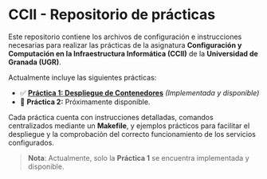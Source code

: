 # CCII - Repositorio de prácticas

Este repositorio contiene los archivos de configuración e instrucciones necesarias para realizar las prácticas de la asignatura **Configuración y Computación en la Infraestructura Informática (CCII)** de la **Universidad de Granada (UGR)**.

Actualmente incluye las siguientes prácticas:

- ✅ [**Práctica 1: Despliegue de Contenedores**](/P1.md) *(Implementada y disponible)*  
- 🔲 **Práctica 2:** Próximamente disponible.

Cada práctica cuenta con instrucciones detalladas, comandos centralizados mediante un **Makefile**, y ejemplos prácticos para facilitar el despliegue y la comprobación del correcto funcionamiento de los servicios configurados.

> **Nota**: Actualmente, solo la **Práctica 1** se encuentra implementada y disponible.




